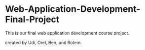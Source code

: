 # Web-Application-Development-Final-Project

This is our final web application development course project.

created by Udi, Orel, Ben, and Rotem.